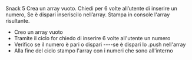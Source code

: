 Snack 5
Crea un array vuoto.
Chiedi per 6 volte all’utente di inserire un numero,
Se è dispari inseriscilo nell’array.
Stampa in console l'array risultante.

- Creo un array vuoto
- Tramite il ciclo for chiedo di inserire 6 volte all'utente un numero
- Verifico se il numero è pari o dispari
----se è dispari lo .push nell'array
- Alla fine del ciclo stampo l'array con i numeri che sono all'interno